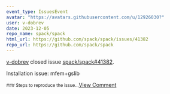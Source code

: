 ```yaml
---
event_type: IssuesEvent
avatar: "https://avatars.githubusercontent.com/u/12926030?"
user: v-dobrev
date: 2023-12-05
repo_name: spack/spack
html_url: https://github.com/spack/spack/issues/41382
repo_url: https://github.com/spack/spack
---
```


<a href='https://github.com/v-dobrev' target='_blank'>v-dobrev</a> closed issue <a href='https://github.com/spack/spack/issues/41382' target='_blank'>spack/spack#41382</a>.

<p>Installation issue: mfem+gslib</p><small>### Steps to reproduce the issue...</small><a href='https://github.com/spack/spack/issues/41382' target='_blank'>View Comment</a>